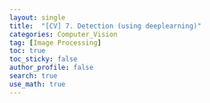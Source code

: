 ```yaml
---
layout: single  
title:  "[CV] 7. Detection (using deeplearning)"
categories: Computer_Vision
tag: [Image Processing]
toc: true
toc_sticky: false
author_profile: false
search: true
use_math: true
---
```


<br/>
